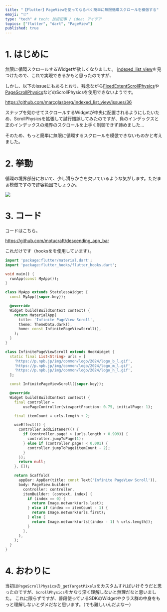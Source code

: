 ```yaml
---
title: "【Flutter】PageViewを使ってなるべく簡単に無限循環スクロールを模倣する"
emoji: "⚾"
type: "tech" # tech: 技術記事 / idea: アイデア
topics: ["flutter", "dart", "PageView"]
published: true
---
```


# 1. はじめに

無限に循環スクロールするWidgetが欲しくなりました。
[indexed_list_view](https://pub.dev/packages/indexed_list_view)を見つけたので、これで実現できるかもと思ったのですが、

しかし、以下のissueにもあるとおり、残念ながら[FixedExtentScrollPhysics](https://api.flutter.dev/flutter/widgets/FixedExtentScrollPhysics-class.html)や[PageScrollPhysics](https://api.flutter.dev/flutter/widgets/PageScrollPhysics-class.html)などのScrollPhysicsを使用できないようです。

https://github.com/marcglasberg/indexed_list_view/issues/36

スナップを効かせてスクロールするWidgetが中央に配置されるようにしたいため、ScrollPhysicsを拡張して試行錯誤してみたのですが、負のインデックスと正のインデックスの境界のスクロールを上手く制御できず諦めました...

そのため、もっと簡単に無限に循環するスクロールを模倣できないものかと考えました。

# 2. 挙動

循環の境界部分において、少し滑らかさを欠いているような気がします。ただまぁ模倣ですので許容範囲でしょうか。

![](https://storage.googleapis.com/zenn-user-upload/36aceaabce63-20240204.gif)

# 3. コード

コードはこちら。

https://github.com/motucraft/descending_app_bar

これだけです（hooksをを使用しています）。

```dart
import 'package:flutter/material.dart';
import 'package:flutter_hooks/flutter_hooks.dart';

void main() {
  runApp(const MyApp());
}

class MyApp extends StatelessWidget {
  const MyApp({super.key});

  @override
  Widget build(BuildContext context) {
    return MaterialApp(
      title: 'Infinite PageView Scroll',
      theme: ThemeData.dark(),
      home: const InfinitePageViewScroll(),
    );
  }
}

class InfinitePageViewScroll extends HookWidget {
  static final List<String> urls = [
    'https://p.npb.jp/img/common/logo/2024/logo_b_l.gif',
    'https://p.npb.jp/img/common/logo/2024/logo_m_l.gif',
    'https://p.npb.jp/img/common/logo/2024/logo_h_l.gif',
  ];

  const InfinitePageViewScroll({super.key});

  @override
  Widget build(BuildContext context) {
    final controller =
        usePageController(viewportFraction: 0.75, initialPage: 1);

    final itemCount = urls.length + 2;

    useEffect(() {
      controller.addListener(() {
        if (controller.page! > (urls.length + 0.999)) {
          controller.jumpToPage(1);
        } else if (controller.page! < 0.001) {
          controller.jumpToPage(itemCount - 2);
        }
      });
      return null;
    }, []);

    return Scaffold(
      appBar: AppBar(title: const Text('Infinite PageView Scroll')),
      body: PageView.builder(
        controller: controller,
        itemBuilder: (context, index) {
          if (index == 0) {
            return Image.network(urls.last);
          } else if (index == itemCount - 1) {
            return Image.network(urls.first);
          } else {
            return Image.network(urls[(index - 1) % urls.length]);
          }
        },
      ),
    );
  }
}
```

# 4. おわりに

当初は`PageScrollPhysics`の`_getTargetPixels`をカスタムすればいけそうだと思ったのですが、`ScrollPhysics`をかなり深く理解しないと無理だなと思いました。
これに限らずですが、普段使っているSDKのWidgetやクラス群の中身をもっと理解しないとダメだなと思います。（でも難しいんだよなー）
